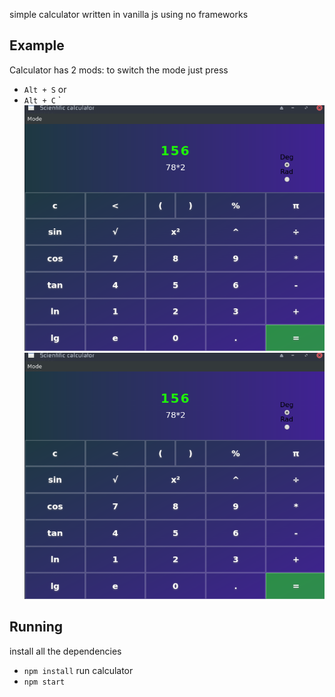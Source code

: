 simple calculator written in vanilla js using no frameworks

## Example
Calculator has 2 mods:
to switch the mode just press 
* `Alt + S`
 or 
* `Alt + C`
`
![Simple mode](./screenshots/calculator1.png)
![Scientific mode](./screenshots/calculator1.png)
## Running
install all the dependencies
* `npm install`
run calculator
* `npm start`
